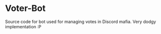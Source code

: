 # Voter-Bot
Source code for bot used for managing votes in Discord mafia. Very dodgy implementation :P
